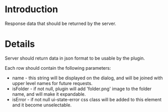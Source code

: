 

# Introduction #

Response data that should be returned by the server.


# Details #

Server should return data in json format to be usable by the plugin.

Each row should contain the following parameters:

  * name - this string will be displayed on the dialog, and will be joined with upper level names for future requests.
  * isFolder - if not null, plugin will add 'folder.png' image to the folder name, and will make it expandable.
  * isError - if not null ui-state-error css class will be added to this element and it become unselectable.